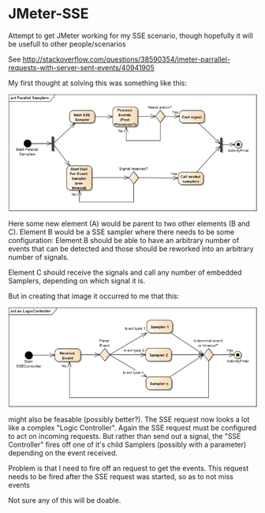 # JMeter-SSE
Attempt to get JMeter working for my SSE scenario, though hopefully it will be usefull to other people/scenarios

See http://stackoverflow.com/questions/38590354/jmeter-parrallel-requests-with-server-sent-events/40941905 

My first thought at solving this was something like this: 

![parallel samplers](https://raw.githubusercontent.com/vrolijken/JMeter-SSE/master/Parallel%20Samplers.png)

Here some new element (A) would be parent to two other elements (B and C). Element B would be a SSE sampler where there needs to be some configuration: Element B should be able to have an arbitrary number of events that can be detected and those should be reworked into an arbitrary number of signals. 

Element C should receive the signals and call any number of embedded Samplers, depending on which signal it is.

But in creating that image it occurred to me that this: 

![as logic controller](https://raw.githubusercontent.com/vrolijken/JMeter-SSE/master/as%20LogicController.png)

might also be feasable (possibly better?). The SSE request now looks a lot like a complex "Logic Controller". Again the SSE request must be configured to act on incoming requests. But rather than send out a signal, the "SSE Controller" fires off one of it's child Samplers (possibly with a parameter) depending on the event received. 

Problem is that I need to fire off an request to get the events. This request needs to be fired after the SSE request was started, so as to not miss events

Not sure any of this will be doable.
